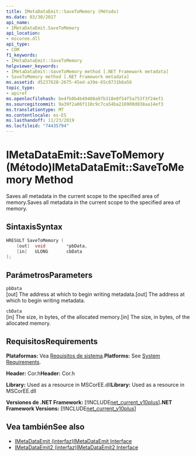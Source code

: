 ```yaml
---
title: IMetaDataEmit::SaveToMemory (Método)
ms.date: 03/30/2017
api_name:
- IMetaDataEmit.SaveToMemory
api_location:
- mscoree.dll
api_type:
- COM
f1_keywords:
- IMetaDataEmit::SaveToMemory
helpviewer_keywords:
- IMetaDataEmit::SaveToMemory method [.NET Framework metadata]
- SaveToMemory method [.NET Framework metadata]
ms.assetid: d5237628-2675-45ed-a39e-65c0731b6a56
topic_type:
- apiref
ms.openlocfilehash: be4fb0b4b49408a97b318e0f54f5a753f3f24ef1
ms.sourcegitcommit: 9a39f2a06f110c9c7ca54ba216900d038aa14ef3
ms.translationtype: MT
ms.contentlocale: es-ES
ms.lasthandoff: 11/23/2019
ms.locfileid: "74435794"
---
```

# <a name="imetadataemitsavetomemory-method"></a><span data-ttu-id="17621-102">IMetaDataEmit::SaveToMemory (Método)</span><span class="sxs-lookup"><span data-stu-id="17621-102">IMetaDataEmit::SaveToMemory Method</span></span>
<span data-ttu-id="17621-103">Saves all metadata in the current scope to the specified area of memory.</span><span class="sxs-lookup"><span data-stu-id="17621-103">Saves all metadata in the current scope to the specified area of memory.</span></span>  
  
## <a name="syntax"></a><span data-ttu-id="17621-104">Sintaxis</span><span class="sxs-lookup"><span data-stu-id="17621-104">Syntax</span></span>  
  
```cpp  
HRESULT SaveToMemory (   
    [out]  void        *pbData,   
    [in]   ULONG       cbData   
);  
```  
  
## <a name="parameters"></a><span data-ttu-id="17621-105">Parámetros</span><span class="sxs-lookup"><span data-stu-id="17621-105">Parameters</span></span>  
 `pbData`  
 <span data-ttu-id="17621-106">[out] The address at which to begin writing metadata.</span><span class="sxs-lookup"><span data-stu-id="17621-106">[out] The address at which to begin writing metadata.</span></span>  
  
 `cbData`  
 <span data-ttu-id="17621-107">[in] The size, in bytes, of the allocated memory.</span><span class="sxs-lookup"><span data-stu-id="17621-107">[in] The size, in bytes, of the allocated memory.</span></span>  
  
## <a name="requirements"></a><span data-ttu-id="17621-108">Requisitos</span><span class="sxs-lookup"><span data-stu-id="17621-108">Requirements</span></span>  
 <span data-ttu-id="17621-109">**Plataformas:** Vea [Requisitos de sistema](../../../../docs/framework/get-started/system-requirements.md).</span><span class="sxs-lookup"><span data-stu-id="17621-109">**Platforms:** See [System Requirements](../../../../docs/framework/get-started/system-requirements.md).</span></span>  
  
 <span data-ttu-id="17621-110">**Header:** Cor.h</span><span class="sxs-lookup"><span data-stu-id="17621-110">**Header:** Cor.h</span></span>  
  
 <span data-ttu-id="17621-111">**Library:** Used as a resource in MSCorEE.dll</span><span class="sxs-lookup"><span data-stu-id="17621-111">**Library:** Used as a resource in MSCorEE.dll</span></span>  
  
 <span data-ttu-id="17621-112">**Versiones de .NET Framework:** [!INCLUDE[net_current_v10plus](../../../../includes/net-current-v10plus-md.md)]</span><span class="sxs-lookup"><span data-stu-id="17621-112">**.NET Framework Versions:** [!INCLUDE[net_current_v10plus](../../../../includes/net-current-v10plus-md.md)]</span></span>  
  
## <a name="see-also"></a><span data-ttu-id="17621-113">Vea también</span><span class="sxs-lookup"><span data-stu-id="17621-113">See also</span></span>

- [<span data-ttu-id="17621-114">IMetaDataEmit (interfaz)</span><span class="sxs-lookup"><span data-stu-id="17621-114">IMetaDataEmit Interface</span></span>](../../../../docs/framework/unmanaged-api/metadata/imetadataemit-interface.md)
- [<span data-ttu-id="17621-115">IMetaDataEmit2 (interfaz)</span><span class="sxs-lookup"><span data-stu-id="17621-115">IMetaDataEmit2 Interface</span></span>](../../../../docs/framework/unmanaged-api/metadata/imetadataemit2-interface.md)
